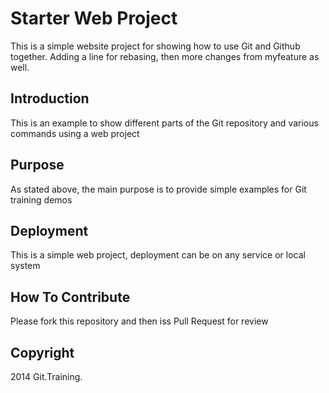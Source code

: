 # Starter Web Project

This is a simple website project for showing how to use Git and Github together. Adding a line for rebasing, then more changes from myfeature as well.

## Introduction

This is an example to show different parts of the Git repository and various commands using a web project

## Purpose

As stated above, the main purpose is to provide simple examples for Git training demos

## Deployment

This is a simple web project, deployment can be on any service or local system

## How To Contribute

Please fork this repository and then iss Pull Request for review

## Copyright

2014 Git.Training.